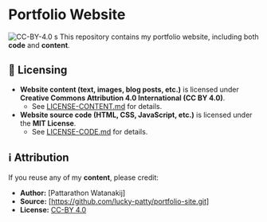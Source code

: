 # Portfolio Website
![CC-BY-4.0](https://licensebuttons.net/l/by/4.0/80x15.png)
s
This repository contains my portfolio website, including both **code** and **content**.

## 📜 Licensing
- **Website content (text, images, blog posts, etc.)** is licensed under **Creative Commons Attribution 4.0 International (CC BY 4.0)**.  
  - See [LICENSE-CONTENT.md](LICENSE-CONTENT.md) for details.
- **Website source code (HTML, CSS, JavaScript, etc.)** is licensed under the **MIT License**.  
  - See [LICENSE-CODE.md](LICENSE-CODE.md) for details.

## ℹ️ Attribution
If you reuse any of my **content**, please credit:
- **Author:** [Pattarathon Watanakij]
- **Source:** [https://github.com/lucky-patty/portfolio-site.git]
- **License:** [CC-BY 4.0](https://creativecommons.org/licenses/by/4.0/)
